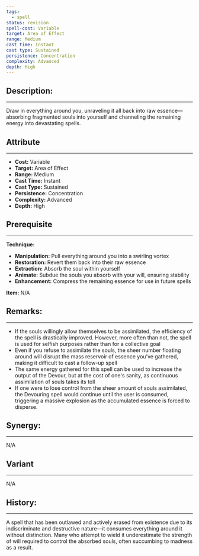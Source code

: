 ```yaml
---
tags:
  - spell
status: revision
spell-cost: Variable
target: Area of Effect
range: Medium
cast time: Instant
cast type: Sustained
persistence: Concentration
complexity: Advanced
depth: High
---
```

## Description:  
---  
Draw in everything around you, unraveling it all back into raw essence—absorbing fragmented souls into yourself and channeling the remaining energy into devastating spells.  
  
## Attribute  
___  
- __Cost:__ Variable  
- __Target:__ Area of Effect  
- __Range:__ Medium  
- __Cast Time:__ Instant  
- __Cast Type:__ Sustained  
- __Persistence:__ Concentration  
- __Complexity:__ Advanced  
- __Depth:__ High  
  
## Prerequisite  
___  
  
__Technique:__  
  
- __Manipulation:__ Pull everything around you into a swirling vortex  
- __Restoration:__ Revert them back into their raw essence  
- __Extraction:__ Absorb the soul within yourself  
- __Animate:__ Subdue the souls you absorb with your will, ensuring stability  
- __Enhancement:__ Compress the remaining essence for use in future spells  
  
__Item:__ N/A  
  
## Remarks:  
___  
- If the souls willingly allow themselves to be assimilated, the efficiency of the spell is drastically improved. However, more often than not, the spell is used for selfish purposes rather than for a collective goal  
- Even if you refuse to assimilate the souls, the sheer number floating around will disrupt the mass reservoir of essence you’ve gathered, making it difficult to cast a follow-up spell  
- The same energy gathered for this spell can be used to increase the output of the Devour, but at the cost of one's sanity, as continuous assimilation of souls takes its toll  
- If one were to lose control from the sheer amount of souls assimilated, the Devouring spell would continue until the user is consumed, triggering a massive explosion as the accumulated essence is forced to disperse.  
  
## Synergy:  
___  
N/A  
  
## Variant  
___  
N/A  
  
## History:  
___  
A spell that has been outlawed and actively erased from existence due to its indiscriminate and destructive nature—it consumes everything around it without distinction. Many who attempt to wield it underestimate the strength of will required to control the absorbed souls, often succumbing to madness as a result.